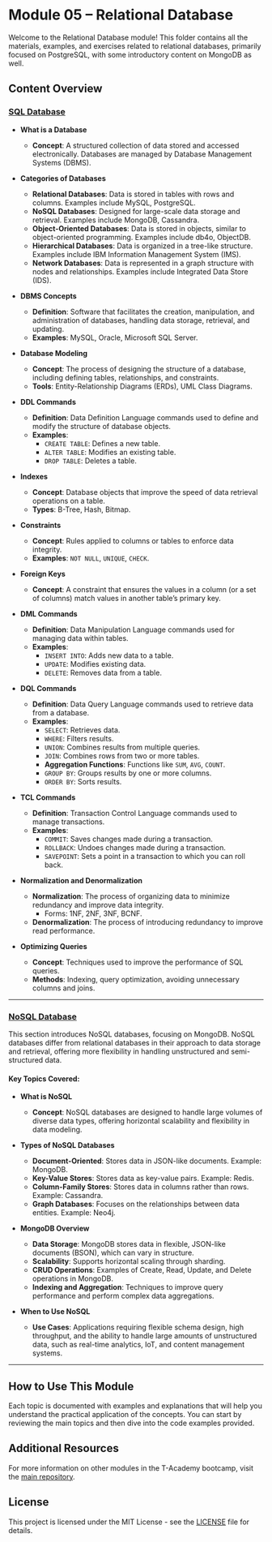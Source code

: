 # Module 05 – Relational Database

Welcome to the Relational Database module! This folder contains all the materials, examples, and exercises related to
relational databases, primarily focused on PostgreSQL, with some introductory content on MongoDB as well.

## Content Overview

### <a href="https://github.com/thealexcesar/T-Academy/tree/main/database/SQL">SQL Database</a>

- **What is a Database**
  - **Concept**: A structured collection of data stored and accessed electronically. Databases are managed by Database Management Systems (DBMS).

- **Categories of Databases**
  - **Relational Databases**: Data is stored in tables with rows and columns. Examples include MySQL, PostgreSQL.
  - **NoSQL Databases**: Designed for large-scale data storage and retrieval. Examples include MongoDB, Cassandra.
  - **Object-Oriented Databases**: Data is stored in objects, similar to object-oriented programming. Examples include db4o, ObjectDB.
  - **Hierarchical Databases**: Data is organized in a tree-like structure. Examples include IBM Information Management System (IMS).
  - **Network Databases**: Data is represented in a graph structure with nodes and relationships. Examples include Integrated Data Store (IDS).

- **DBMS Concepts**
  - **Definition**: Software that facilitates the creation, manipulation, and administration of databases, handling data storage, retrieval, and updating.
  - **Examples**: MySQL, Oracle, Microsoft SQL Server.

- **Database Modeling**
  - **Concept**: The process of designing the structure of a database, including defining tables, relationships, and constraints.
  - **Tools**: Entity-Relationship Diagrams (ERDs), UML Class Diagrams.

- **DDL Commands**
  - **Definition**: Data Definition Language commands used to define and modify the structure of database objects.
  - **Examples**:
    - `CREATE TABLE`: Defines a new table.
    - `ALTER TABLE`: Modifies an existing table.
    - `DROP TABLE`: Deletes a table.

- **Indexes**
  - **Concept**: Database objects that improve the speed of data retrieval operations on a table.
  - **Types**: B-Tree, Hash, Bitmap.

- **Constraints**
  - **Concept**: Rules applied to columns or tables to enforce data integrity.
  - **Examples**: `NOT NULL`, `UNIQUE`, `CHECK`.

- **Foreign Keys**
  - **Concept**: A constraint that ensures the values in a column (or a set of columns) match values in another table’s primary key.

- **DML Commands**
  - **Definition**: Data Manipulation Language commands used for managing data within tables.
  - **Examples**:
    - `INSERT INTO`: Adds new data to a table.
    - `UPDATE`: Modifies existing data.
    - `DELETE`: Removes data from a table.

- **DQL Commands**
  - **Definition**: Data Query Language commands used to retrieve data from a database.
  - **Examples**:
    - `SELECT`: Retrieves data.
    - `WHERE`: Filters results.
    - `UNION`: Combines results from multiple queries.
    - `JOIN`: Combines rows from two or more tables.
    - **Aggregation Functions**: Functions like `SUM`, `AVG`, `COUNT`.
    - `GROUP BY`: Groups results by one or more columns.
    - `ORDER BY`: Sorts results.

- **TCL Commands**
  - **Definition**: Transaction Control Language commands used to manage transactions.
  - **Examples**:
    - `COMMIT`: Saves changes made during a transaction.
    - `ROLLBACK`: Undoes changes made during a transaction.
    - `SAVEPOINT`: Sets a point in a transaction to which you can roll back.

- **Normalization and Denormalization**
  - **Normalization**: The process of organizing data to minimize redundancy and improve data integrity.
    - Forms: 1NF, 2NF, 3NF, BCNF.
  - **Denormalization**: The process of introducing redundancy to improve read performance.

- **Optimizing Queries**
  - **Concept**: Techniques used to improve the performance of SQL queries.
  - **Methods**: Indexing, query optimization, avoiding unnecessary columns and joins.

---

### <a href="https://github.com/thealexcesar/T-Academy/tree/main/database/NoSQL">NoSQL Database</a>

This section introduces NoSQL databases, focusing on MongoDB. NoSQL databases differ from relational databases in their approach to data storage and retrieval, offering more flexibility in handling unstructured and semi-structured data.

#### Key Topics Covered:
- **What is NoSQL**
  - **Concept**: NoSQL databases are designed to handle large volumes of diverse data types, offering horizontal scalability and flexibility in data modeling.

- **Types of NoSQL Databases**
  - **Document-Oriented**: Stores data in JSON-like documents. Example: MongoDB.
  - **Key-Value Stores**: Stores data as key-value pairs. Example: Redis.
  - **Column-Family Stores**: Stores data in columns rather than rows. Example: Cassandra.
  - **Graph Databases**: Focuses on the relationships between data entities. Example: Neo4j.

- **MongoDB Overview**
  - **Data Storage**: MongoDB stores data in flexible, JSON-like documents (BSON), which can vary in structure.
  - **Scalability**: Supports horizontal scaling through sharding.
  - **CRUD Operations**: Examples of Create, Read, Update, and Delete operations in MongoDB.
  - **Indexing and Aggregation**: Techniques to improve query performance and perform complex data aggregations.

- **When to Use NoSQL**
  - **Use Cases**: Applications requiring flexible schema design, high throughput, and the ability to handle large amounts of unstructured data, such as real-time analytics, IoT, and content management systems.

---

## How to Use This Module

Each topic is documented with examples and explanations that will help you understand the practical application of the concepts. You can start by reviewing the main topics and then dive into the code examples provided.

## Additional Resources

For more information on other modules in the T-Academy bootcamp, visit the [main repository](https://github.com/thealexcesar/T-Academy).

## License

This project is licensed under the MIT License - see the [LICENSE](LICENSE) file for details.
